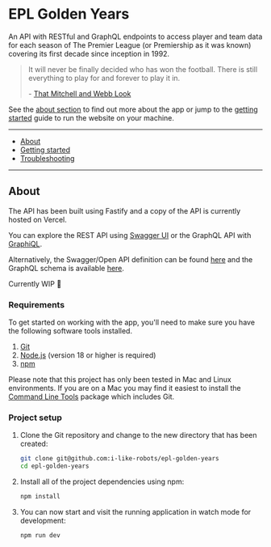 # EPL Golden Years

An API with RESTful and GraphQL endpoints to access player and team data for each season of The Premier League (or Premiership as it was known) covering its first decade since inception in 1992.

> It will never be finally decided who has won the football. There is still everything to play for and forever to play it in.
>
> \- [That Mitchell and Webb Look](https://www.youtube.com/watch?v=MusyO7J2inM)

See the [about section](#about) to find out more about the app or jump to the [getting started](#getting-started) guide to run the website on your machine.

---

-   [About](#about)
-   [Getting started](#getting-started)
-   [Troubleshooting](#troubleshooting)

---

## About

The API has been built using Fastify and a copy of the API is currently hosted on Vercel.

You can explore the REST API using [Swagger UI](https://epl-golden-years.vercel.app/docs/swagger-ui) or the GraphQL API with [GraphiQL](https://epl-golden-years.vercel.app/docs/graphiql-ui).

Alternatively, the Swagger/Open API definition can be found [here](https://epl-golden-years.vercel.app/rest/schema.json) and the GraphQL schema is available [here](https://epl-golden-years.vercel.app/graphql/schema.gql).

Currently WIP 👷

### Requirements

To get started on working with the app, you'll need to make sure you have the following software tools installed.

1. [Git](https://git-scm.com/)
2. [Node.js](https://nodejs.org/en/) (version 18 or higher is required)
3. [npm](http://npmjs.com/)

Please note that this project has only been tested in Mac and Linux environments. If you are on a Mac you may find it easiest to install the [Command Line Tools](https://developer.apple.com/download/more/) package which includes Git.

### Project setup

1. Clone the Git repository and change to the new directory that has been created:

    ```bash
    git clone git@github.com:i-like-robots/epl-golden-years
    cd epl-golden-years
    ```

2. Install all of the project dependencies using npm:

    ```bash
    npm install
    ```

3. You can now start and visit the running application in watch mode for development:

    ```bash
    npm run dev
    ```
